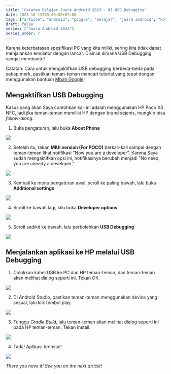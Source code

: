 ```yaml
---
title: "Catatan Belajar Juara Android 2023 - #7 USB Debugging"
date: 2023-10-13T03:00:00+07:00
tags: ["article", "android", "google", "belajar", "juara android", "kotlin", "android studio", "usb", "debugging"]
draft: false
series: ["Juara Android 2023"]
series_order: 7
---
```


Karena keterbatasan spesifikasi PC yang kita miliki, sering kita tidak dapat menjalankan emulator dengan lancar. Disinial dimana USB Debugging sangat membantu!

Catatan: Cara untuk mengaktifkan USB debugging berbeda-beda pada setiap merk, pastikan teman-teman mencari tutorial yang tepat dengan menggunakan bantuan [Mbah Google](https://google.com)!


## Mengaktifkan USB Debugging

Kasus yang akan Saya contohkan kali ini adalah menggunakan HP Poco X3 NFC, jadi jika teman-teman memiliki HP dengan brand sejenis, mungkin bisa *follow-along*.

1. Buka pengaturan, lalu buka **About Phone**

![](./WhatsApp%20Image%202023-10-13%20at%202.47.13%20AM.jpeg)

2. Setelah itu, tekan **MIUI version (For POCO)** berkali-kali sampai dengan teman-teman lihat notifikasi "Now you are a developer". Karena Saya sudah mengaktifkan opsi ini, notifikasinya berubah menjadi "No need, you are already a developer."

![](./WhatsApp%20Image%202023-10-13%20at%202.47.14%20AM.jpeg)

3. Kembali ke menu pengaturan awal, scroll ke paling bawah, lalu buka **Additional settings**

![](./WhatsApp%20Image%202023-10-13%20at%202.47.14%20AM%20(1).jpeg)

4. Scroll ke bawah lagi, lalu buka **Developer options**

![](./WhatsApp%20Image%202023-10-13%20at%202.47.15%20AM.jpeg)

5. Scroll sedikit ke bawah, lalu perbolehkan **USB Debugging**

![](./WhatsApp%20Image%202023-10-13%20at%202.47.15%20AM%20(1).jpeg)


## Menjalankan aplikasi ke HP melalui USB Debugging

1. Colokkan kabel USB ke PC dan HP teman-teman, dan teman-teman akan melihat dialog seperti ini. Tekan OK.

![](./WhatsApp%20Image%202023-10-13%20at%202.55.48%20AM.jpeg)

2. Di Android Studio, pastikan teman-teman menggunakan device yang sesuai, lalu klik tombol play.

![](./Screenshot%202023-10-13%20at%2002.57.21.png)

3. Tunggu *Gradle Build*, lalu teman-teman akan melihat dialog seperti ini pada HP teman-teman. Tekan Install.

![](./WhatsApp%20Image%202023-10-13%20at%202.58.46%20AM.jpeg)

4. Tada! Aplikasi terinstal!

![](./WhatsApp%20Image%202023-10-13%20at%202.58.47%20AM.jpeg)

*There you have it! See you on the next article!*
